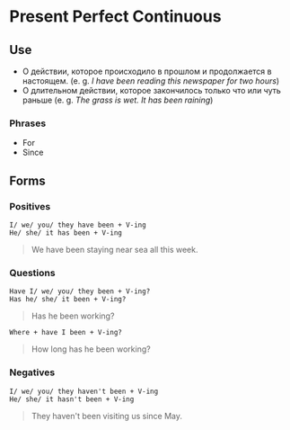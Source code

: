 # Present Perfect Continuous

## Use
* О действии, которое происходило в прошлом и продолжается в настоящем. (e. g. *I have been reading this newspaper for two hours*)
* О длительном действии, которое закончилось только что или чуть раньше (e. g. *The grass is wet. It has been raining*)


### Phrases
* For
* Since

## Forms

### Positives

    I/ we/ you/ they have been + V-ing
    He/ she/ it has been + V-ing
> We have been staying near sea all this week.

### Questions
    Have I/ we/ you/ they been + V-ing?
    Has he/ she/ it been + V-ing?
> Has he been working?

    Where + have I been + V-ing?
> How long has he been working?

### Negatives
    I/ we/ you/ they haven't been + V-ing
    He/ she/ it hasn't been + V-ing
> They haven't been visiting us since May.

